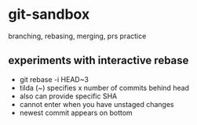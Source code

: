 # git-sandbox
branching, rebasing, merging, prs practice

## experiments with interactive rebase

- git rebase -i HEAD~3
- tilda (~) specifies x number of commits behind head
- also can provide specific SHA
- cannot enter when you have unstaged changes
- newest commit appears on bottom